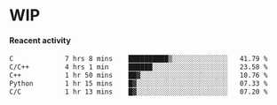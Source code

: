 # WIP

#### Reacent activity
<!--START_SECTION:waka-->

```txt
C             7 hrs 8 mins    ██████████▒░░░░░░░░░░░░░░   41.79 %
C/C++         4 hrs 1 min     ██████░░░░░░░░░░░░░░░░░░░   23.58 %
C++           1 hr 50 mins    ██▓░░░░░░░░░░░░░░░░░░░░░░   10.76 %
Python        1 hr 15 mins    █▓░░░░░░░░░░░░░░░░░░░░░░░   07.33 %
C/C           1 hr 13 mins    █▓░░░░░░░░░░░░░░░░░░░░░░░   07.20 %
```

<!--END_SECTION:waka--> 
